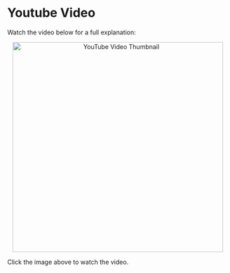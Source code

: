 # Youtube Video
Watch the video below for a full explanation:

<p align="center">
  <a href="https://www.youtube.com/watch?v=_tHoyXZWPN8" target="_blank">
    <img src="https://img.youtube.com/vi/_tHoyXZWPN8/0.jpg" alt="YouTube Video Thumbnail" width="480" />
  </a>
</p>

Click the image above to watch the video.

